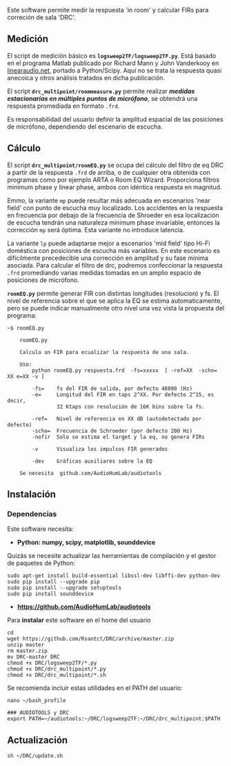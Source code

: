 Este software permite medir la respuesta 'in room' y calcular FIRs para correción de sala 'DRC'.

## Medición

El script de medición básico es **`logsweep2TF/logsweep2TF.py`**. Está basado en el programa Matlab publicado por Richard Mann y John Vanderkooy en [linearaudio.net](https://linearaudio.net/downloads), portado a Python/Scipy. Aquí no se trata la respuesta quasi anecoica y otros análisis tratados en dicha publicación.

El script **`drc_multipoint/roommeasure.py`** permite realizar **_medidas estacionarias en múltiples puntos de micrófono_**, se obtendrá una respuesta promediada en formato `.frd`.

Es responsabilidad del usuario definir la amplitud espacial de las posiciones de micrófono, dependiendo del escenario de escucha.

## Cálculo

El script **`drc_multipoint/roomEQ.py`** se ocupa del cálculo del filtro de eq DRC a partir de la respuesta `.frd` de arriba, o de cualquier otra obtenida con programas como por ejemplo ARTA o Room EQ Wizard. Proporciona filtros minimum phase y linear phase, ambos con idéntica respuesta en magnitud.

Emmo, la variante `mp` puede resultar más adecuada en escenarios 'near field' con punto de escucha muy localizado. Los accidentes en la respuesta en frecuencia por debajo de la frecuencia de Shroeder en esa localización de escucha tendrán una naturaleza minimum phase invariable, entonces la corrección `mp` será óptima. Esta variante no introduce latencia.

La variante `lp` puede adaptarse mejor a escenarios 'mid field' tipo Hi-Fi doméstica con posiciones de escucha más variables. En este escenario es difícilmente precedecible una corrección en amplitud y su fase mínima asociada. Para calcular el filtro de drc, podremos confeccionar la respuesta `.frd` promediando varias medidas tomadas en un amplio espacio de posiciones de micrófono.

**`roomEQ.py`** permite generar FIR con distintas longitudes (resolucion) y fs. El nivel de referencia sobre el que se aplica la EQ se estima automaticamente, pero se puede indicar manualmente otro nivel una vez vista la propuesta del programa:

```
~$ roomEQ.py 

    roomEQ.py

    Calcula un FIR para ecualizar la respuesta de una sala.

    Uso:
        python roomEQ.py respuesta.frd  -fs=xxxxx  [ -ref=XX  -scho= XX e=XX -v ]

        -fs=    fs del FIR de salida, por defecto 48000 (Hz)
        -e=     Longitud del FIR en taps 2^XX. Por defecto 2^15, es decir,
                32 Ktaps con resolución de 16K bins sobre la fs.

        -ref=   Nivel de referencia en XX dB (autodetectado por defecto)
        -scho=  Frecuencia de Schroeder (por defecto 200 Hz)
        -nofir  Solo se estima el target y la eq, no genera FIRs

        -v      Visualiza los impulsos FIR generados

        -dev    Gráficas auxiliares sobre la EQ

    Se necesita  github.com/AudioHumLab/audiotools
```


## Instalación

### Dependencias

Este software necesita:

- **Python: numpy, scipy, matplotlib, sounddevice**

Quizás se necesite actualizar las herramientas de compilación y el gestor de paquetes de Python:
```
sudo apt-get install build-essential libssl-dev libffi-dev python-dev
sudo pip install --upgrade pip
sudo pip install --upgrade setuptools
sudo pip install sounddevice
```

- **https://github.com/AudioHumLab/audiotools**


Para **instalar** este software en el home del usuario

```
cd
wget https://github.com/Rsantct/DRC/archive/master.zip
unzip master
rm master.zip
mv DRC-master DRC
chmod +x DRC/logsweep2TF/*.py
chmod +x DRC/drc_multipoint/*.py
chmod +x DRC/drc_multipoint/*.sh
```

Se recomienda incluir estas utilidades en el PATH del usuario:

```
nano ~/bash_profile
```

```
### AUDIOTOOLS y DRC
export PATH=~/audiotools:~/DRC/logsweep2TF:~/DRC/drc_multipoint:$PATH
```

## Actualización

```
sh ~/DRC/update.sh
```  
 
